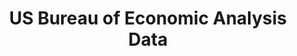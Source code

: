 ---
code: https://github.com/us-bea/
cost: None
description: The US Bureau of Economic Analysis publishes live data and metrics on
  GDP, industries, government investment and R&D spending, international trade, consumer
  spending and investment. This data is exposed through their API, and also made available
  through an R package (bea.R).
documentation: https://www.bea.gov/data
last_edit: Mon, 19 Jun 2023 16:47:50 GMT
location: https://www.bea.gov/data
maintained_by: Bureau of Economic Analysis
open_access: 'TRUE'
related_publications: https://www.ucl.ac.uk/bartlett/public-purpose/wp2023-02
slug: bea
tags:
- us
- gdp
- industry
- consumer
- investment
- R&D
title: US Bureau of Economic Analysis Data
uuid: f01d332e-2322-4b6b-872a-da67e294bc44
versioning: 'TRUE'
---